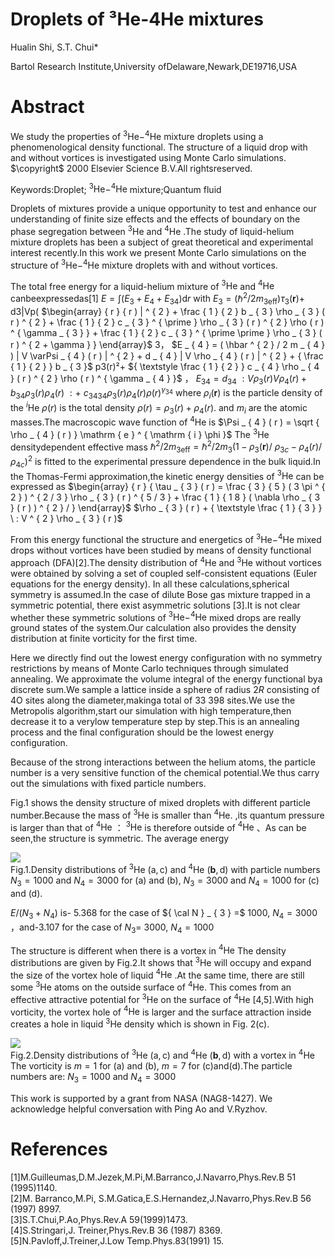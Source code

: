 # Droplets of ³He-4He mixtures

Hualin Shi, S.T. Chui\*

Bartol Research Institute,University ofDelaware,Newark,DE19716,USA

# Abstract

We study the properties of $^ 3 \mathrm { H e } - ^ { 4 } \mathrm { H e }$ mixture droplets using a phenomenological density functional. The structure of a liquid drop with and without vortices is investigated using Monte Carlo simulations. $\copyright$ 2000 Elsevier Science B.V.All rightsreserved.

Keywords:Droplet; $^ 3 \mathrm { H e } - ^ { 4 } \mathrm { H e }$ mixture;Quantum fluid

Droplets of mixtures provide a unique opportunity to test and enhance our understanding of finite size effects and the effects of boundary on the phase segregation between $^ 3 \mathrm { H e }$ and $^ { 4 } \mathrm { H e }$ .The study of liquid-helium mixture droplets has been a subject of great theoretical and experimental interest recently.In this work we present Monte Carlo simulations on the structure of $^ 3 \mathrm { H e } - ^ { 4 } \mathrm { H e }$ mixture droplets with and without vortices.

The total free energy for a liquid-helium mixture of $^ 3 \mathrm { H e }$ and $^ { 4 } \mathrm { H e }$ canbeexpressedas[1] $E = \int ( E _ { 3 } + E _ { 4 } + E _ { 3 4 } ) \mathrm { d } r$ with $E _ { 3 } = ( \hbar ^ { 2 } / 2 m _ { 3 \mathrm { e f f } } ) \tau _ { 3 } ( { \boldsymbol { r } } ) +$ d3|Vp( $\begin{array} { r } { r ) | ^ { 2 } + \frac { 1 } { 2 } b _ { 3 } \rho _ { 3 } ( r ) ^ { 2 } + \frac { 1 } { 2 } c _ { 3 } ^ { \prime } \rho _ { 3 } ( r ) ^ { 2 } \rho ( r ) ^ { \gamma _ { 3 } } + \frac { 1 } { 2 } c _ { 3 } ^ { \prime \prime } \rho _ { 3 } ( r ) ^ { 2 + \gamma } } \end{array}$ 3， $E _ { 4 } = ( \hbar ^ { 2 } / 2 m _ { 4 } ) | V \varPsi _ { 4 } ( r ) | ^ { 2 } + d _ { 4 } | V \rho _ { 4 } ( r ) | ^ { 2 } + { \frac { 1 } { 2 } } b _ { 3 }$ p3(r)²+ ${ \textstyle \frac { 1 } { 2 } } c _ { 4 } \rho _ { 4 } ( r ) ^ { 2 } \rho ( r ) ^ { \gamma _ { 4 } }$ ， $E _ { 3 4 } = d _ { 3 4 } \ : V \rho _ { 3 } ( r ) V \rho _ { 4 } ( r ) + b _ { 3 4 } \rho _ { 3 } ( r ) \rho _ { 4 } ( r ) \ : +$ $c _ { 3 4 3 4 } \rho _ { 3 } ( r ) \rho _ { 4 } ( r ) \rho ( r ) ^ { \gamma _ { 3 4 } }$ where $\rho _ { i } ( \boldsymbol { r } )$ is the particle density of the $^ { i } \mathrm { H e }$ $\rho ( r )$ is the total density $\rho ( r ) = \rho _ { 3 } ( r ) + \rho _ { 4 } ( r ) .$ and $m _ { i }$ are the atomic masses.The macroscopic wave function of $^ { 4 } \mathrm { H e }$ is $\Psi _ { 4 } ( r ) = \sqrt { \rho _ { 4 } ( r ) } \mathrm { e } ^ { \mathrm { i } \phi }$ The $^ 3 \mathrm { H e }$ densitydependent effective mass $\hbar ^ { 2 } / 2 m _ { 3 \mathrm { e f f } } = \hbar ^ { 2 } / 2 m _ { 3 } ( 1 - \rho _ { 3 } ( \pmb { r } ) /$ $\rho _ { 3 c } - \rho _ { 4 } ( r ) / \rho _ { 4 c } ) ^ { 2 }$ is fitted to the experimental pressure dependence in the bulk liquid.In the Thomas-Fermi approximation,the kinetic energy densities of $^ 3 \mathrm { H e }$ can be expressed as $\begin{array} { r } { \tau _ { 3 } ( r ) = \frac { 3 } { 5 } ( 3 \pi ^ { 2 } ) ^ { 2 / 3 } \rho _ { 3 } ( r ) ^ { 5 / 3 } + \frac { 1 } { 1 8 } ( \nabla \rho _ { 3 } ( r ) ) ^ { 2 } / } \end{array}$ $\rho _ { 3 } ( r ) + { \textstyle \frac { 1 } { 3 } } \ : V ^ { 2 } \rho _ { 3 } ( r )$

From this energy functional the structure and energetics of $^ 3 \mathrm { H e } - ^ { 4 } \mathrm { H e }$ mixed drops without vortices have been studied by means of density functional approach (DFA)[2].The density distribution of $^ { 4 } \mathrm { H e }$ and $^ 3 \mathrm { H e }$ without vortices were obtained by solving a set of coupled self-consistent equations (Euler equations for the energy density). In all these calculations,spherical symmetry is assumed.In the case of dilute Bose gas mixture trapped in a symmetric potential, there exist asymmetric solutions [3].It is not clear whether these symmetric solutions of $^ 3 \mathrm { H e } - ^ { 4 } \mathrm { H e }$ mixed drops are really ground states of the system.Our calculation also provides the density distribution at finite vorticity for the first time.

Here we directly find out the lowest energy configuration with no symmetry restrictions by means of Monte Carlo techniques through simulated annealing. We approximate the volume integral of the energy functional bya discrete sum.We sample a lattice inside a sphere of radius $2 R$ consisting of 4O sites along the diameter,makinga total of 33 398 sites.We use the Metropolis algorithm,start our simulation with high temperature,then decrease it to a verylow temperature step by step.This is an annealing process and the final configuration should be the lowest energy configuration.

Because of the strong interactions between the helium atoms, the particle number is a very sensitive function of the chemical potential.We thus carry out the simulations with fixed particle numbers.

Fig.1 shows the density structure of mixed droplets with different particle number.Because the mass of $^ 3 \mathrm { H e }$ is smaller than $^ { 4 } \mathrm { H e } .$ ,its quantum pressure is larger than that of $^ { 4 } \mathrm { H e }$ ： $^ 3 \mathrm { H e }$ is therefore outside of $^ { 4 } \mathrm { H e }$ 、As can be seen,the structure is symmetric. The average energy

![](images/808b521f89859794e35cb85627646b1e52c846c7231fbd3617267d696b42ebfd.jpg)  
Fig.1.Density distributions of $^ 3 \mathrm { H e } \ ( \mathrm { a } , \mathrm { c } )$ and ${ ^ { 4 } \mathrm { H e } } \ (  { \mathbf { b } } ,  { \mathrm { d } } )$ with particle numbers $N _ { 3 } = 1 0 0 0$ and $N _ { 4 } = 3 0 0 0$ for (a) and (b), $N _ { 3 } = 3 0 0 0$ and $N _ { 4 } = 1 0 0 0$ for (c) and (d).

$E / ( N _ { 3 } + N _ { 4 } )$ is- 5.368 for the case of ${ \cal N } _ { 3 } =$ 1000, $N _ { 4 } = 3 0 0 0$ ，and-3.107 for the case of $N _ { 3 } =$ 3000, $N _ { 4 } = 1 0 0 0$

The structure is different when there is a vortex in $^ { 4 } \mathrm { H e }$ The density distributions are given by Fig.2.It shows that $^ 3 \mathrm { H e }$ will occupy and expand the size of the vortex hole of liquid $^ { 4 } \mathrm { H e }$ .At the same time, there are still some $^ 3 \mathrm { H e }$ atoms on the outside surface of $^ { 4 } \mathrm { H e } .$ This comes from an effective attractive potential for $^ 3 \mathrm { H e }$ on the surface of $^ { 4 } \mathrm { H e }$ [4,5].With high vorticity, the vortex hole of $^ { 4 } \mathrm { H e }$ is larger and the surface attraction inside creates a hole in liquid $^ 3 \mathrm { H e }$ density which is shown in Fig. 2(c).

![](images/da280f9b6f15a70762d52d0790a672e9d4f95f9ae3a1a74d4b16e4365c12263c.jpg)  
Fig.2.Density distributions of $^ 3 \mathrm { { H e } \ ( a , c ) }$ and ${ ^ 4 } \mathrm { H e } \ (  { \mathbf { b } } ,  { \mathrm { d } } )$ with a vortex in $^ { 4 } \mathrm { H e }$ The vorticity is $m = 1$ for (a) and (b), $m = 7$ for (c)and(d).The particle numbers are: $N _ { 3 } = 1 0 0 0$ and $N _ { 4 } = 3 0 0 0$

This work is supported by a grant from NASA (NAG8-1427). We acknowledge helpful conversation with Ping Ao and V.Ryzhov.

# References

[1]M.Guilleumas,D.M.Jezek,M.Pi,M.Barranco,J.Navarro,Phys.Rev.B 51 (1995)1140.   
[2]M. Barranco,M.Pi, S.M.Gatica,E.S.Hernandez,J.Navarro,Phys.Rev.B 56 (1997) 8997.   
[3]S.T.Chui,P.Ao,Phys.Rev.A 59(1999)1473.   
[4]S.Stringari,J. Treiner,Phys.Rev.B 36 (1987) 8369.   
[5]N.Pavloff,J.Treiner,J.Low Temp.Phys.83(1991) 15.